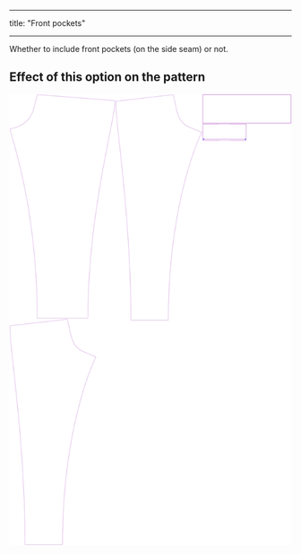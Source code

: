 ***

title: "Front pockets"

***

Whether to include front pockets (on the side seam) or not.

## Effect of this option on the pattern

![This image shows the effect of this option by superimposing several variants that have a different value for this option](paco_frontpockets_sample.svg "Effect of this option on the pattern")
